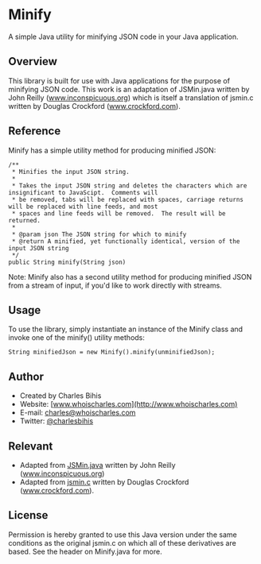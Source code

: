 # Minify

A simple Java utility for minifying JSON code in your Java application.

## Overview

This library is built for use with Java applications for the purpose of minifying JSON code.  This work is an adaptation of JSMin.java written by John Reilly (www.inconspicuous.org) which is itself a translation of jsmin.c written by Douglas Crockford (www.crockford.com).

## Reference

Minify has a simple utility method for producing minified JSON:

	/**
	 * Minifies the input JSON string.
	 * 
	 * Takes the input JSON string and deletes the characters which are insignificant to JavaScipt.  Comments will
	 * be removed, tabs will be replaced with spaces, carriage returns will be replaced with line feeds, and most
	 * spaces and line feeds will be removed.  The result will be returned.
	 * 
	 * @param json The JSON string for which to minify
	 * @return A minified, yet functionally identical, version of the input JSON string
	 */ 
	public String minify(String json)

Note: Minify also has a second utility method for producing minified JSON from a stream of input, if you'd like to work directly with streams.

## Usage

To use the library, simply instantiate an instance of the Minify class and invoke one of the minify() utility methods:

	String minifiedJson = new Minify().minify(unminifiedJson);

## Author

* Created by Charles Bihis
* Website: [www.whoischarles.com](http://www.whoischarles.com)
* E-mail: [charles@whoischarles.com](mailto:charles@whoischarles.com)
* Twitter: [@charlesbihis](http://www.twitter.com/charlesbihis)

## Relevant

* Adapted from [JSMin.java](http://www.unl.edu/ucomm/templatedependents/JSMin.java) written by John Reilly (www.inconspicuous.org)
* Adapted from [jsmin.c](http://www.crockford.com/javascript/jsmin.c) written by Douglas Crockford (www.crockford.com).

## License

Permission is hereby granted to use this Java version under the same conditions as the original jsmin.c on which all of these derivatives are based.  See the header on Minify.java for more.
